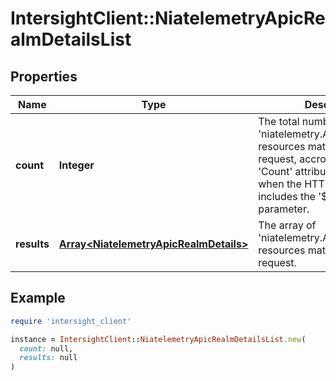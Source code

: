 # IntersightClient::NiatelemetryApicRealmDetailsList

## Properties

| Name | Type | Description | Notes |
| ---- | ---- | ----------- | ----- |
| **count** | **Integer** | The total number of &#39;niatelemetry.ApicRealmDetails&#39; resources matching the request, accross all pages. The &#39;Count&#39; attribute is included when the HTTP GET request includes the &#39;$inlinecount&#39; parameter. | [optional] |
| **results** | [**Array&lt;NiatelemetryApicRealmDetails&gt;**](NiatelemetryApicRealmDetails.md) | The array of &#39;niatelemetry.ApicRealmDetails&#39; resources matching the request. | [optional] |

## Example

```ruby
require 'intersight_client'

instance = IntersightClient::NiatelemetryApicRealmDetailsList.new(
  count: null,
  results: null
)
```

